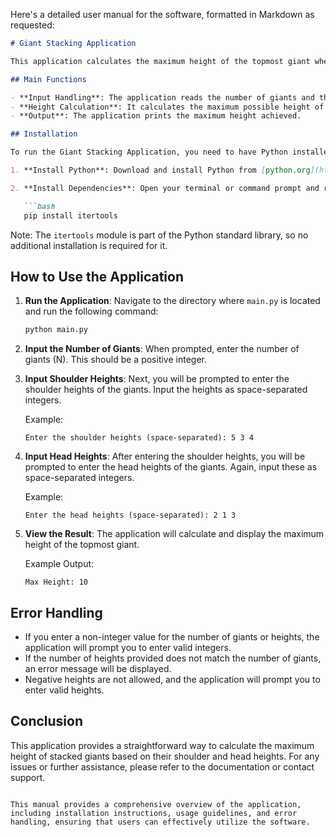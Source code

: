 Here's a detailed user manual for the software, formatted in Markdown as requested:

```markdown
# Giant Stacking Application

This application calculates the maximum height of the topmost giant when stacking giants based on their shoulder and head heights.

## Main Functions

- **Input Handling**: The application reads the number of giants and their respective shoulder and head heights from user input.
- **Height Calculation**: It calculates the maximum possible height of the head of the topmost giant by evaluating all possible stacking permutations.
- **Output**: The application prints the maximum height achieved.

## Installation

To run the Giant Stacking Application, you need to have Python installed on your machine. Follow these steps to set up your environment:

1. **Install Python**: Download and install Python from [python.org](https://www.python.org/downloads/). Ensure that you check the box to add Python to your PATH during installation.

2. **Install Dependencies**: Open your terminal or command prompt and run the following command to install the required dependencies:

   ```bash
   pip install itertools
   ```

   Note: The `itertools` module is part of the Python standard library, so no additional installation is required for it.

## How to Use the Application

1. **Run the Application**: Navigate to the directory where `main.py` is located and run the following command:

   ```bash
   python main.py
   ```

2. **Input the Number of Giants**: When prompted, enter the number of giants (N). This should be a positive integer.

3. **Input Shoulder Heights**: Next, you will be prompted to enter the shoulder heights of the giants. Input the heights as space-separated integers.

   Example: 
   ```
   Enter the shoulder heights (space-separated): 5 3 4
   ```

4. **Input Head Heights**: After entering the shoulder heights, you will be prompted to enter the head heights of the giants. Again, input these as space-separated integers.

   Example:
   ```
   Enter the head heights (space-separated): 2 1 3
   ```

5. **View the Result**: The application will calculate and display the maximum height of the topmost giant.

   Example Output:
   ```
   Max Height: 10
   ```

## Error Handling

- If you enter a non-integer value for the number of giants or heights, the application will prompt you to enter valid integers.
- If the number of heights provided does not match the number of giants, an error message will be displayed.
- Negative heights are not allowed, and the application will prompt you to enter valid heights.

## Conclusion

This application provides a straightforward way to calculate the maximum height of stacked giants based on their shoulder and head heights. For any issues or further assistance, please refer to the documentation or contact support.
```

This manual provides a comprehensive overview of the application, including installation instructions, usage guidelines, and error handling, ensuring that users can effectively utilize the software.